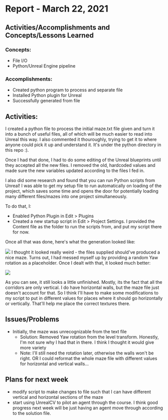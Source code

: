 # Report - March 22, 2021

## Activities/Accomplishments and Concepts/Lessons Learned ##

### Concepts:
- File I/O
- Python/Unreal Engine pipeline


### Accomplishments:
- Created python program to process and separate file
- Installed Python plugin for Unreal
- Successfully generated from file

## Activities:

I created a python file to process the initial maze.txt file given and turn it into a bunch of useful files, all of which will be much easier to read into Unreal this way. I also commented it thouroughly, trying to get it to where anyone could pick it up and understand it. It's under the python directory in this repo :). 

Once I had that done, I had to do some editing of the Unreal blueprints until they accepted all the new files. I removed the old, hardcoded values and made sure the new variables updated according to the files I fed in. 

I also did some research and found that you can run Python scripts from Unreal! I was able to get my setup file to run automatically on loading of the project, which saves some time and opens the door for potentially loading many different files/mazes into one project simultaneously. 

To do that, I:
- Enabled Python Plugin in Edit > Plugins
- Created a new startup script in Edit > Project Settings. I provided the Content file as the folder to run the scripts from, and put my script there for now. 

Once all that was done, here's what the generation looked like:

![](\images\gen-from-file.PNG)
I thought it looked really weird - the files supplied should've produced a nice maze. Turns out, I had messed myself up by providing a random Yaw rotation as a placeholder. Once I dealt with that, it looked much better:


![](\images\finally-looks-like-maze.png)

As you can see, it still looks a little unfinished. Mostly, its the fact that all the corridors are only vertical. I do have horizontal walls, but the maze file just doesn't account for that. So I think I'll have to make some modifications to my script to put in different values for places where it should go horizontally or vertically. That'll help me place the correct textures there.





## Issues/Problems
- Initially, the maze was unrecognizable from the text file
    - Solution: Removed Yaw rotation from the level transform. Honestly, I'm not sure why I had that in there. I think I thought it would give more variety
    - Note: I'll still need the rotation later, otherwise the walls won't be right. OR I could reformat the whole maze file with different values for horizontal and vertical walls...


## Plans for next week
- modify script to make changes to file such that I can have different vertical and horizontal sections of the maze
- start using UnrealCV to pilot an agent through the course. I think good progress next week will be just having an agent move through according to the solution file.

